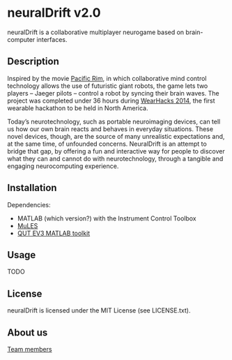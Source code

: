 # neuralDrift v2.0

neuralDrift is a collaborative multiplayer neurogame based on brain-computer interfaces.

## Description

Inspired by the movie [Pacific Rim](http://en.wikipedia.org/wiki/Pacific_Rim_%28film%29),
in which collaborative mind control technology allows the use of futuristic giant robots,
the game lets two players – Jaeger pilots – control a robot by syncing their brain waves.
The project was completed under 36 hours during [WearHacks 2014](http://www.wearhacks.com/),
the first wearable hackathon to be held in North America. 

Today’s neurotechnology, such as portable neuroimaging devices, can tell us how our own brain
reacts and behaves in everyday situations. These novel devices, though, are the source of 
many unrealistic expectations and, at the same time, of unfounded concerns.
NeuralDrift is an attempt to bridge that gap, by offering a fun and interactive way
for people to discover what they can and cannot do with neurotechnology, 
through a tangible and engaging neurocomputing experience.


## Installation

Dependencies:
- MATLAB (which version?) with the Instrument Control Toolbox
- [MuLES](https://github.com/MuSAELab/MuLES)
- [QUT EV3 MATLAB toolkit](https://code.google.com/p/matlab-toolboxes-robotics-vision/source/browse/#svn%2Fmatlab%2Frobot%2Ftrunk)


## Usage

TODO

## License

neuralDrift is licensed under the MIT License (see LICENSE.txt).

## About us

[Team members](http://neuraldrift.net/?page_id=12)

